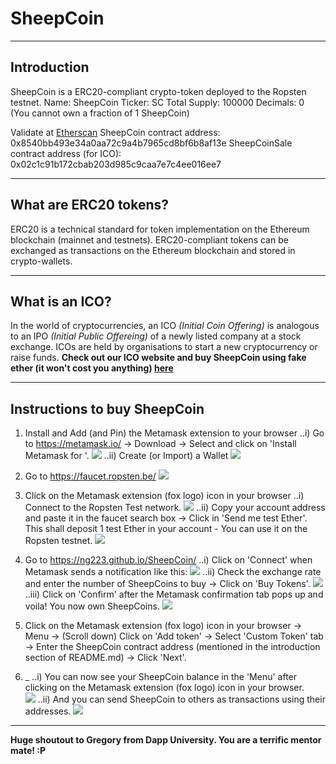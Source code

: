 # SheepCoin

---
## Introduction
SheepCoin is a ERC20-compliant crypto-token deployed to the Ropsten testnet.
Name: SheepCoin
Ticker: SC
Total Supply: 100000
Decimals: 0 (You cannot own a fraction of 1 SheepCoin)

Validate at [Etherscan](https://ropsten.etherscan.io/)
SheepCoin contract address: 0x8540bb493e34a0aa72c9a4b7965cd8bf6b8af13e
SheepCoinSale contract address (for ICO): 0x02c1c91b172cbab203d985c9caa7e7c4ee016ee7

---
## What are ERC20 tokens?
ERC20 is a technical standard for token implementation on the Ethereum blockchain (mainnet and testnets). ERC20-compliant tokens can be exchanged as transactions on the Ethereum blockchain and stored in crypto-wallets.

---
## What is an ICO?
In the world of cryptocurrencies, an ICO *(Initial Coin Offering)* is analogous to an IPO *(Initial Public Offereing)* of a newly listed company at a stock exchange. ICOs are held by organisations to start a new cryptocurrency or raise funds.
**Check out our ICO website and buy SheepCoin using fake ether (it won't cost you anything) [here](https://ng223.github.io/SheepCoin/)**

---
## Instructions to buy SheepCoin
 1. Install and Add (and Pin) the Metamask extension to your browser
..i) Go to https://metamask.io/ -> Download -> Select <browser> and click on 'Install Metamask for <browser>'.
![](README_images/screenshot_1_1.png)
..ii) Create (or Import) a Wallet
![](README_images/screenshot_1_2.png)

 2. Go to https://faucet.ropsten.be/
![](README_images/screenshot_2.png)

 3. Click on the Metamask extension (fox logo) icon in your browser
..i) Connect to the Ropsten Test network.
![](README_images/screenshot_3_1.png)
..ii) Copy your account address and paste it in the faucet search box -> Click in 'Send me test Ether'. This shall deposit 1 test Ether in your account - You can use it on the Ropsten testnet.
![](README_images/screenshot_3_2.png)

 4. Go to https://ng223.github.io/SheepCoin/
 ..i) Click on 'Connect' when Metamask sends a notification like this:
![](README_images/screenshot_4_1.png)
 ..ii) Check the exchange rate and enter the number of SheepCoins to buy -> Click on 'Buy Tokens'.
![](README_images/screenshot_4_2.png)
 ..iii) Click on 'Confirm' after the Metamask confirmation tab pops up and voila! You now own SheepCoins.
![](README_images/screenshot_4_3.png)

 5. Click on the Metamask extension (fox logo) icon in your browser -> Menu -> (Scroll down) Click on 'Add token' -> Select 'Custom Token' tab -> Enter the SheepCoin contract address (mentioned in the introduction section of README.md) -> Click 'Next'.

 6. _
 ..i) You can now see your SheepCoin balance in the 'Menu' after clicking on the Metamask extension (fox logo) icon in your browser.  
![](README_images/screenshot_6_1.png)
 ..ii) And you can send SheepCoin to others as transactions using their addresses.
![](README_images/screenshot_6_2.png)

---

**Huge shoutout to Gregory from Dapp University. You are a terrific mentor mate! :P**
